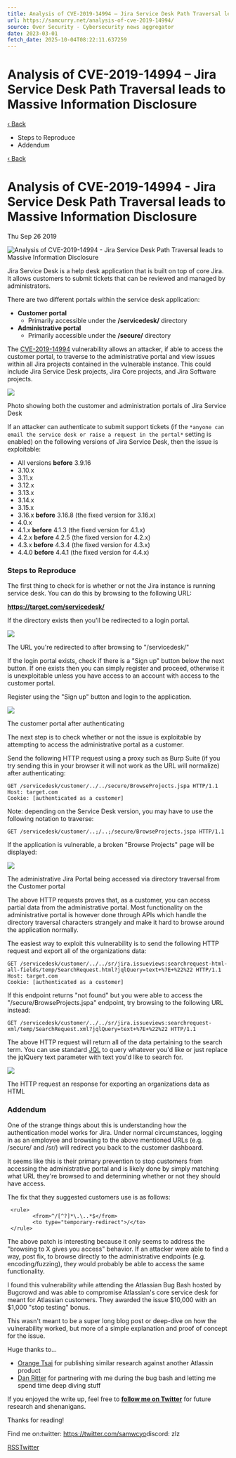 ```yaml
---
title: Analysis of CVE-2019-14994 – Jira Service Desk Path Traversal leads to Massive Information Disclosure
url: https://samcurry.net/analysis-of-cve-2019-14994/
source: Over Security - Cybersecurity news aggregator
date: 2023-03-01
fetch_date: 2025-10-04T08:22:11.637259
---
```


# Analysis of CVE-2019-14994 – Jira Service Desk Path Traversal leads to Massive Information Disclosure

[‹ Back](/)

* Steps to Reproduce
* Addendum

[‹ Back](/)

# Analysis of CVE-2019-14994 - Jira Service Desk Path Traversal leads to Massive Information Disclosure

Thu Sep 26 2019

![Analysis of CVE-2019-14994 - Jira Service Desk Path Traversal leads to Massive Information Disclosure](/images/analysis-of-cve-2019-14994/jira_service_desk_photo.png)

Jira Service Desk is a help desk application that is built on top of core Jira. It allows customers to submit tickets that can be reviewed and managed by administrators.

There are two different portals within the service desk application:

* **Customer portal**
  + Primarily accessible under the **/servicedesk/** directory
* **Administrative portal**
  + Primarily accessible under the **/secure/** directory

The [CVE-2019-14994](https://confluence.atlassian.com/jira/jira-service-desk-security-advisory-2019-09-18-976171274.html) vulnerability allows an attacker, if able to access the customer portal, to traverse to the administrative portal and view issues within all Jira projects contained in the vulnerable instance. This could include Jira Service Desk projects, Jira Core projects, and Jira Software projects.

![](/_next/image?url=%2Fimages%2Fanalysis-of-cve-2019-14994%2Fjira_meme-1024x386.png&w=3840&q=75)

Photo showing both the customer and administration portals of Jira Service Desk

If an attacker can authenticate to submit support tickets (if the `*anyone can email the service desk or raise a request in the portal*` setting is enabled) on the following versions of Jira Service Desk, then the issue is exploitable:

* All versions **before** 3.9.16
* 3.10.x
* 3.11.x
* 3.12.x
* 3.13.x
* 3.14.x
* 3.15.x
* 3.16.x **before** 3.16.8 (the fixed version for 3.16.x)
* 4.0.x
* 4.1.x **before** 4.1.3 (the fixed version for 4.1.x)
* 4.2.x **before** 4.2.5 (the fixed version for 4.2.x)
* 4.3.x **before** 4.3.4 (the fixed version for 4.3.x)
* 4.4.0 **before** 4.4.1 (the fixed version for 4.4.x)

### Steps to Reproduce

The first thing to check for is whether or not the Jira instance is running service desk. You can do this by browsing to the following URL:

**<https://target.com/servicedesk/>**

If the directory exists then you'll be redirected to a login portal.

![](/_next/image?url=%2Fimages%2Fanalysis-of-cve-2019-14994%2Fjira_service_desk-1024x553.png&w=3840&q=75)

The URL you're redirected to after browsing to "/servicedesk/"

If the login portal exists, check if there is a "Sign up" button below the next button. If one exists then you can simply register and proceed, otherwise it is unexploitable unless you have access to an account with access to the customer portal.

Register using the "Sign up" button and login to the application.

![](/_next/image?url=%2Fimages%2Fanalysis-of-cve-2019-14994%2Fauthenticated.png&w=3840&q=75)

The customer portal after authenticating

The next step is to check whether or not the issue is exploitable by attempting to access the administrative portal as a customer.

Send the following HTTP request using a proxy such as Burp Suite (if you try sending this in your browser it will not work as the URL will normalize) after authenticating:

```
GET /servicedesk/customer/../../secure/BrowseProjects.jspa HTTP/1.1
Host: target.com
Cookie: [authenticated as a customer]
```

Note: depending on the Service Desk version, you may have to use the following notation to traverse:

```
GET /servicedesk/customer/..;/..;/secure/BrowseProjects.jspa HTTP/1.1
```

If the application is vulnerable, a broken "Browse Projects" page will be displayed:

![](/_next/image?url=%2Fimages%2Fanalysis-of-cve-2019-14994%2Faccess-1024x542.png&w=3840&q=75)

The administrative Jira Portal being accessed via directory traversal from the Customer portal

The above HTTP requests proves that, as a customer, you can access partial data from the administrative portal. Most functionality on the administrative portal is however done through APIs which handle the directory traversal characters strangely and make it hard to browse around the application normally.

The easiest way to exploit this vulnerability is to send the following HTTP request and export all of the organizations data:

```
GET /servicedesk/customer/../../sr/jira.issueviews:searchrequest-html-all-fields/temp/SearchRequest.html?jqlQuery=text+%7E+%22%22 HTTP/1.1
Host: target.com
Cookie: [authenticated as a customer]
```

If this endpoint returns "not found" but you were able to access the "/secure/BrowseProjects.jspa" endpoint, try browsing to the following URL instead:

```
GET /servicedesk/customer/../../sr/jira.issueviews:searchrequest-xml/temp/SearchRequest.xml?jqlQuery=text+%7E+%22%22 HTTP/1.1
```

The above HTTP request will return all of the data pertaining to the search term. You can use standard [JQL](https://confluence.atlassian.com/jirasoftwarecloud/advanced-searching-764478330.html) to query whatever you'd like or just replace the jqlQuery text parameter with text you'd like to search for.

![](/_next/image?url=%2Fimages%2Fanalysis-of-cve-2019-14994%2Fblurred-1024x431.png&w=3840&q=75)

The HTTP request an response for exporting an organizations data as HTML

### Addendum

One of the strange things about this is understanding how the authentication model works for Jira. Under normal circumstances, logging in as an employee and browsing to the above mentioned URLs (e.g. /secure/ and /sr/) will redirect you back to the customer dashboard.

It seems like this is their primary prevention to stop customers from accessing the administrative portal and is likely done by simply matching what URL they're browsed to and determining whether or not they should have access.

The fix that they suggested customers use is as follows:

```
 <rule>
        <from>^/[^?]*\.\..*$</from>
        <to type="temporary-redirect">/</to>
 </rule>
```

The above patch is interesting because it only seems to address the "browsing to X gives you access" behavior. If an attacker were able to find a way, post fix, to browse directly to the administrative endpoints (e.g. encoding/fuzzing), they would probably be able to access the same functionality.

I found this vulnerability while attending the Atlassian Bug Bash hosted by Bugcrowd and was able to compromise Atlassian's core service desk for meant for Atlassian customers. They awarded the issue $10,000 with an $1,000 "stop testing" bonus.

This wasn't meant to be a super long blog post or deep-dive on how the vulnerability worked, but more of a simple explanation and proof of concept for the issue.

Huge thanks to...

* [Orange Tsai](https://twitter.com/orange_8361) for publishing similar research against another Atlassin product
* [Dan Ritter](https://twitter.com/_danritter) for partnering with me during the bug bash and letting me spend time deep diving stuff

If you enjoyed the write up, feel free to [**follow me on Twitter**](https://twitter.com/samwcyo) for future research and shenanigans.

Thanks for reading!

Find me on:twitter: <https://twitter.com/samwcyo>discord: zlz

[RSS](/feed.rss)[Twitter](https://twitter.com/samwcyo)